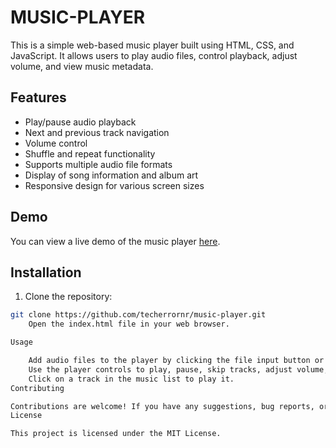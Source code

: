 # MUSIC-PLAYER


This is a simple web-based music player built using HTML, CSS, and JavaScript. It allows users to play audio files, control playback, adjust volume, and view music metadata.

## Features

- Play/pause audio playback
- Next and previous track navigation
- Volume control
- Shuffle and repeat functionality
- Supports multiple audio file formats
- Display of song information and album art
- Responsive design for various screen sizes

## Demo

You can view a live demo of the music player [here](https://codepen.io/techerrornr/pen/OJGJQXO). 



## Installation

1. Clone the repository:

```bash
git clone https://github.com/techerrornr/music-player.git
    Open the index.html file in your web browser.

Usage

    Add audio files to the player by clicking the file input button or dragging and dropping files.
    Use the player controls to play, pause, skip tracks, adjust volume, and enable shuffle/repeat.
    Click on a track in the music list to play it.
Contributing

Contributions are welcome! If you have any suggestions, bug reports, or feature requests, please open an issue or submit a pull request.
License

This project is licensed under the MIT License.
